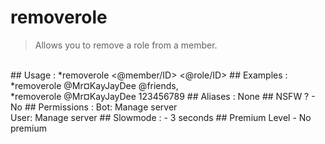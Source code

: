 # removerole

> Allows you to remove a role from a member.

<br>
## Usage :
*removerole <@member/ID> <@role/ID>
## Examples :
*removerole @Mr¤KayJayDee @friends,
<br>*removerole @Mr¤KayJayDee 123456789
## Aliases :
None
## NSFW ?
- No
## Permissions :
Bot: Manage server
<br>
User: Manage server
## Slowmode :
- 3 seconds
## Premium Level
- No premium